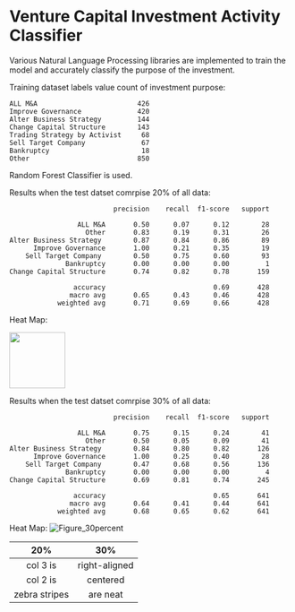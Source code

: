 # Venture Capital Investment Activity Classifier
Various Natural Language Processing libraries are implemented to train the model and accurately classify the purpose of the investment.

Training dataset labels value count of investment purpose: 
 
    ALL M&A                         426
    Improve Governance              420
    Alter Business Strategy         144
    Change Capital Structure        143
    Trading Strategy by Activist     68
    Sell Target Company              67
    Bankruptcy                       18
    Other                           850

Random Forest Classifier is used.

Results when the test datset comrpise 20% of all data: 

                              precision    recall  f1-score   support

                     ALL M&A       0.50      0.07      0.12        28
                       Other       0.83      0.19      0.31        26
    Alter Business Strategy        0.87      0.84      0.86        89
          Improve Governance       1.00      0.21      0.35        19
        Sell Target Company        0.50      0.75      0.60        93
                  Bankruptcy       0.00      0.00      0.00         1
    Change Capital Structure       0.74      0.82      0.78       159

                    accuracy                           0.69       428
                   macro avg       0.65      0.43      0.46       428
                weighted avg       0.71      0.69      0.66       428



Heat Map:

<img src="https://github.com/favicon.ico](https://user-images.githubusercontent.com/16980064/179246930-7412222e-5744-4da3-91be-bf1ca10643f6.png" width="100">

Results when the test datset comrpise 30% of all data: 


                              precision    recall  f1-score   support

                     ALL M&A       0.75      0.15      0.24        41
                       Other       0.50      0.05      0.09        41
    Alter Business Strategy        0.84      0.80      0.82       126
          Improve Governance       1.00      0.25      0.40        28
        Sell Target Company        0.47      0.68      0.56       136
                  Bankruptcy       0.00      0.00      0.00         4
    Change Capital Structure       0.69      0.81      0.74       245

                    accuracy                           0.65       641
                   macro avg       0.64      0.41      0.44       641
                weighted avg       0.68      0.65      0.62       641
                
                
Heat Map:
![Figure_30percent](https://user-images.githubusercontent.com/16980064/179246880-6bd60e23-9a7a-4822-bfc3-2c6d42fb88bc.png)



| 20%        | 30%           |
| :-------------: |:-------------:|
| col 3 is      | right-aligned |
| col 2 is      | centered      |
| zebra stripes | are neat      |



